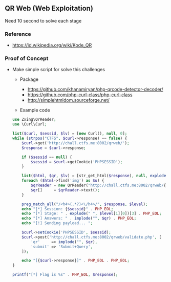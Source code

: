 ## QR Web (Web Exploitation)
Need 10 second to solve each stage 

### Reference
- https://id.wikipedia.org/wiki/Kode_QR

### Proof of Concept
- Make simple script for solve this challenges
	- Package
		- https://github.com/khanamiryan/php-qrcode-detector-decoder/
		- https://github.com/php-curl-class/php-curl-class
		- http://simplehtmldom.sourceforge.net/

	- Example code
	```php
	use Zxing\QrReader;
	use \Curl\Curl;

	list($curl, $sessid, $lv) = [new Curl(), null, 0];
	while (strpos("CTFS", $curl->response) == false) {
	    $curl->get('http://chall.ctfs.me:8002/qrweb/');
	    $response = $curl->response;

	    if ($sessid == null) {
	        $sessid = $curl->getCookie('PHPSESSID');
	    }

	    list($html, $qr, $lv) = [str_get_html($response), null, explode(" ", $level[1][0])[3]];
	    foreach ($html->find('img') as $u) {
	        $qrReader = new QrReader("http://chall.ctfs.me:8002/qrweb/{$u->src}");
	        $qr[]     = $qrReader->text();
	    }

	    preg_match_all("/<h4>(.*?)<\/h4>/", $response, $level);
	    echo "[*] Session: {$sessid}" . PHP_EOL;
	    echo "[*] Stage: " . explode(" ", $level[1][0])[3] . PHP_EOL;
	    echo "[*] Answers: " . implode("", $qr) . PHP_EOL;
	    echo "[!] Sending payload... ";

	    $curl->setCookie('PHPSESSID', $sessid);
	    $curl->post('http://chall.ctfs.me:8002/qrweb/validate.php', [
	        'qr'     => implode("", $qr),
	        'submit' => 'Submit+Query',
	    ]);

	    echo "[{$curl->response}]" . PHP_EOL . PHP_EOL;
	}

	printf("[*] Flag is %s" . PHP_EOL, $response);
	```